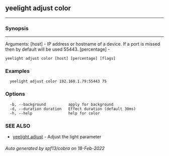 ## yeelight adjust color

-----

### Synopsis

-----

Arguments:
  [host] - IP address or hostname of a device. If a port is missed then by default will be used 55443.
  [percentage] - 

```
yeelight adjust color [host] [percentage] [flags]
```

### Examples

```
  yeelight adjust color 192.168.1.79:55443 75
```

### Options

```
  -b, --background          apply for background
  -d, --duration duration   Effect duration (default 30ms)
  -h, --help                help for color
```

### SEE ALSO

* [yeelight adjust](yeelight_adjust.md)	 - Adjust the light parameter

###### Auto generated by spf13/cobra on 18-Feb-2022
